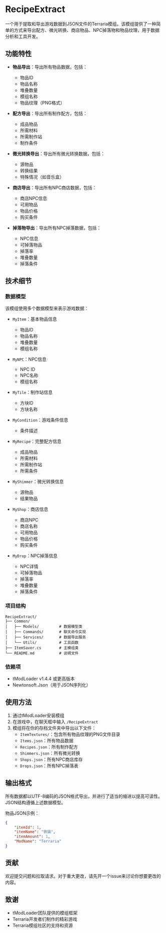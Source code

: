 # RecipeExtract

一个用于提取和导出游戏数据到JSON文件的Terraria模组。该模组提供了一种简单的方式来导出配方、微光转换、商店物品、NPC掉落物和物品纹理，用于数据分析和工具开发。

## 功能特性

- **物品导出**：导出所有物品数据，包括：
  - 物品ID
  - 物品名称
  - 堆叠数量
  - 模组名称
  - 物品纹理（PNG格式）

- **配方导出**：导出所有制作配方，包括：
  - 成品物品
  - 所需材料
  - 所需制作站
  - 制作条件

- **微光转换导出**：导出所有微光转换数据，包括：
  - 源物品
  - 转换结果
  - 特殊情况（如音乐盒）

- **商店导出**：导出所有NPC商店数据，包括：
  - 商店NPC信息
  - 可用物品
  - 物品价格
  - 购买条件

- **掉落物导出**：导出所有NPC掉落数据，包括：
  - NPC信息
  - 可掉落物品
  - 掉落率
  - 堆叠数量
  - 掉落条件

## 技术细节

### 数据模型

该模组使用多个数据模型来表示游戏数据：

- `MyItem`：基本物品信息
  - 物品ID
  - 物品名称
  - 堆叠数量
  - 模组名称

- `MyNPC`：NPC信息
  - NPC ID
  - NPC名称
  - 模组名称

- `MyTile`：制作站信息
  - 方块ID
  - 方块名称

- `MyCondition`：游戏条件信息
  - 条件描述

- `MyRecipe`：完整配方信息
  - 成品物品
  - 所需材料
  - 所需制作站
  - 所需条件

- `MyShimmer`：微光转换信息
  - 源物品
  - 结果物品

- `MyShop`：商店信息
  - 商店NPC
  - 商店名称
  - 可用物品
  - 物品价格
  - 购买条件

- `MyDrop`：NPC掉落信息
  - NPC详情
  - 可掉落物品
  - 掉落率
  - 堆叠数量
  - 掉落条件

### 项目结构

```
RecipeExtract/
├── Common/
│   ├── Models/         # 数据模型类
│   ├── Commands/       # 聊天命令实现
│   ├── Services/       # 数据导出服务
│   └── Utils/          # 工具函数
├── ItemSaver.cs        # 主模组类
└── README.md           # 说明文件
```

### 依赖项

- tModLoader v1.4.4 或更高版本
- Newtonsoft.Json（用于JSON序列化）

## 使用方法

1. 通过tModLoader安装模组
2. 在游戏中，在聊天框中输入 `/RecipeExtract`
3. 模组将在你的存档文件夹中导出以下文件：
   - `ItemTextures/`：包含所有物品纹理的PNG文件目录
   - `Items.json`：所有物品数据
   - `Recipes.json`：所有制作配方
   - `Shimmers.json`：所有微光转换
   - `Shops.json`：所有NPC商店库存
   - `Drops.json`：所有NPC掉落表

## 输出格式

所有数据都以UTF-8编码的JSON格式导出，并进行了适当的缩进以提高可读性。JSON结构遵循上述数据模型。

物品JSON示例：
```json
{
    "itemId": 1,
    "itemName": "铁镐",
    "itemAmount": 1,
    "ModName": "Terraria"
}
```

## 贡献

欢迎提交问题和拉取请求。对于重大更改，请先开一个issue来讨论你想要更改的内容。

## 致谢

- tModLoader团队提供的模组框架
- Terraria开发者们制作的精彩游戏
- Terraria模组社区的支持和资源 